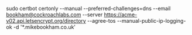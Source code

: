 sudo certbot certonly --manual --preferred-challenges=dns --email bookham@cockroachlabs.com --server https://acme-v02.api.letsencrypt.org/directory --agree-tos --manual-public-ip-logging-ok -d '*.mikebookham.co.uk'